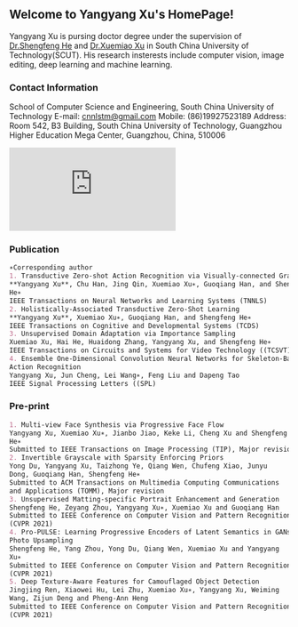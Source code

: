## Welcome to Yangyang Xu's HomePage!

Yangyang Xu is pursing doctor degree under the supervision of [Dr.Shengfeng He](https://shengfenghe.com/) and [Dr.Xuemiao Xu](https://scut-mm.github.io/people.html) in South China University of Technology(SCUT). His research insterests include computer vision, image editing, deep learning and machine learning.

### Contact Information
School of Computer Science and Engineering, South China University of Technology
E-mail: cnnlstm@gmail.com
Mobile: (86)19927523189
Address: Room 542, B3 Building, South China University of Technology, Guangzhou
Higher Education Mega Center, Guangzhou, China, 510006

![CV](https://github.com/Qingyang-Xu/Qingyang-Xu.github.io/YangyangXu_cv.pdf)

### Publication
```markdown
∗Corresponding author
1. Transductive Zero-shot Action Recognition via Visually-connected Graph Convolutional Networks
**Yangyang Xu**, Chu Han, Jing Qin, Xuemiao Xu∗, Guoqiang Han, and Shengfeng
He∗
IEEE Transactions on Neural Networks and Learning Systems (TNNLS)
2. Holistically-Associated Transductive Zero-Shot Learning
**Yangyang Xu**, Xuemiao Xu∗, Guoqiang Han, and Shengfeng He∗
IEEE Transactions on Cognitive and Developmental Systems (TCDS)
3. Unsupervised Domain Adaptation via Importance Sampling
Xuemiao Xu, Hai He, Huaidong Zhang, Yangyang Xu, and Shengfeng He∗
IEEE Transactions on Circuits and Systems for Video Technology ((TCSVT)
4. Ensemble One-Dimensional Convolution Neural Networks for Skeleton-Based
Action Recognition
Yangyang Xu, Jun Cheng, Lei Wang∗, Feng Liu and Dapeng Tao
IEEE Signal Processing Letters ((SPL)
```
### Pre-print
```markdown
1. Multi-view Face Synthesis via Progressive Face Flow
Yangyang Xu, Xuemiao Xu∗, Jianbo Jiao, Keke Li, Cheng Xu and Shengfeng
He∗
Submitted to IEEE Transactions on Image Processing (TIP), Major revision
2. Invertible Grayscale with Sparsity Enforcing Priors
Yong Du, Yangyang Xu, Taizhong Ye, Qiang Wen, Chufeng Xiao, Junyu
Dong, Guoqiang Han, Shengfeng He∗
Submitted to ACM Transactions on Multimedia Computing Communications
and Applications (TOMM), Major revision
3. Unsupervised Matting-specific Portrait Enhancement and Generation
Shengfeng He, Zeyang Zhou, Yangyang Xu∗, Xuemiao Xu and Guoqiang Han
Submitted to IEEE Conference on Computer Vision and Pattern Recognition
(CVPR 2021)
4. Pro-PULSE: Learning Progressive Encoders of Latent Semantics in GANs for
Photo Upsampling
Shengfeng He, Yang Zhou, Yong Du, Qiang Wen, Xuemiao Xu and Yangyang
Xu∗
Submitted to IEEE Conference on Computer Vision and Pattern Recognition
(CVPR 2021)
5. Deep Texture-Aware Features for Camouflaged Object Detection
Jingjing Ren, Xiaowei Hu, Lei Zhu, Xuemiao Xu∗, Yangyang Xu, Weiming
Wang, Zijun Deng and Pheng-Ann Heng
Submitted to IEEE Conference on Computer Vision and Pattern Recognition
(CVPR 2021)
```

